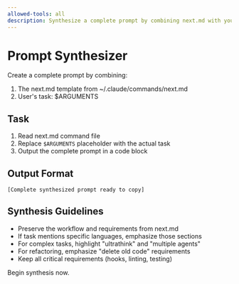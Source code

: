 ```yaml
---
allowed-tools: all
description: Synthesize a complete prompt by combining next.md with your arguments
---
```


# Prompt Synthesizer

Create a complete prompt by combining:
1. The next.md template from ~/.claude/commands/next.md
2. User's task: $ARGUMENTS

## Task

1. Read next.md command file
2. Replace `$ARGUMENTS` placeholder with the actual task
3. Output the complete prompt in a code block

## Output Format

```
[Complete synthesized prompt ready to copy]
```

## Synthesis Guidelines

- Preserve the workflow and requirements from next.md
- If task mentions specific languages, emphasize those sections
- For complex tasks, highlight "ultrathink" and "multiple agents"
- For refactoring, emphasize "delete old code" requirements
- Keep all critical requirements (hooks, linting, testing)

Begin synthesis now.